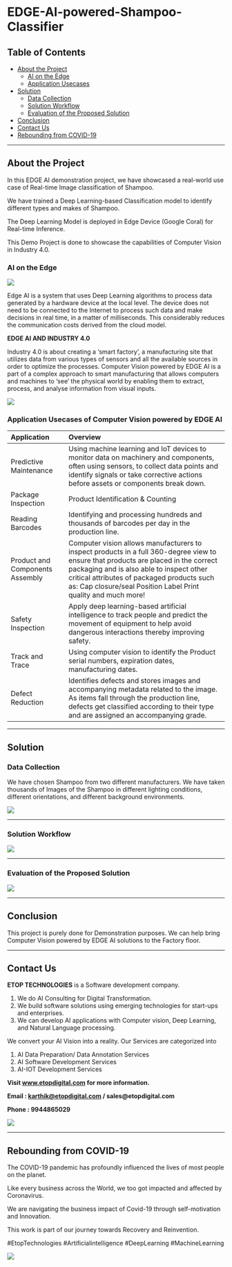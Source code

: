 # EDGE-AI-powered-Shampoo-Classifier

## Table of Contents ##

* [About the Project](https://github.com/Karthikkannan-AI/EDGE-AI-powered-Shampoo-Classifier#about-the-project)
  * [AI on the Edge](https://github.com/Karthikkannan-AI/EDGE-AI-powered-Shampoo-Classifier#ai-on-the-edge)
  * [Application Usecases](https://github.com/Karthikkannan-AI/EDGE-AI-powered-Shampoo-Classifier#application-usecases-of-computer-vision-powered-by-edge-ai)
* [Solution](https://github.com/Karthikkannan-AI/EDGE-AI-powered-Shampoo-Classifier/blob/main/README.md#solution)
  * [Data Collection](https://github.com/Karthikkannan-AI/EDGE-AI-powered-Shampoo-Classifier#data-collection)
  * [Solution Workflow](https://github.com/Karthikkannan-AI/EDGE-AI-powered-Shampoo-Classifier/blob/main/README.md#solution-workflow)
  * [Evaluation of the Proposed Solution](https://github.com/Karthikkannan-AI/EDGE-AI-powered-Shampoo-Classifier/blob/main/README.md#evaluation-of-the-proposed-solution)
* [Conclusion](https://github.com/Karthikkannan-AI/EDGE-AI-powered-Shampoo-Classifier/blob/main/README.md#conclusion)
* [Contact Us](https://github.com/Karthikkannan-AI/EDGE-AI-powered-Shampoo-Classifier/blob/main/README.md#contact-us)
* [Rebounding from COVID-19](https://github.com/Karthikkannan-AI/EDGE-AI-powered-Shampoo-Classifier/blob/main/README.md#rebounding-from-covid-19)

- - - -

## About the Project ##

In this EDGE AI demonstration  project, we have showcased a real-world use case of Real-time Image classification of Shampoo.

We have trained a Deep Learning-based Classification model to identify different types and makes of Shampoo.

The Deep Learning Model is deployed in Edge Device (Google Coral) for Real-time Inference. 

This Demo Project is done to showcase the capabilities of Computer Vision in Industry 4.0.

### AI on the Edge ###

<img src="https://github.com/Karthikkannan-AI/EDGE-AI-powered-Shampoo-Classifier/blob/main/resources/Industrial%20AI.png">

Edge AI is a system that uses Deep Learning algorithms to process data generated by a hardware device at the local level. The device does not need to be connected to the Internet to process such data and make decisions in real time, in a matter of milliseconds. This considerably reduces the communication costs derived from the cloud model. 

__EDGE AI AND INDUSTRY 4.0__

Industry 4.0 is about creating a ‘smart factory’, a manufacturing site that utilizes data from various types of sensors and all the available sources in order to optimize the processes. Computer Vision powered by EDGE AI is a part of a complex approach to smart manufacturing that allows computers and machines to ‘see’ the physical world by enabling them to extract, process, and analyse information from visual inputs. 

<img src="https://github.com/Karthikkannan-AI/EDGE-AI-powered-Shampoo-Classifier/blob/main/resources/Computer%20Vision.png">

### Application Usecases of Computer Vision powered by EDGE AI ###

| Application | Overview |
| :------------- | :------------- |
| Predictive Maintenance | Using machine learning and IoT devices to monitor data on machinery and components, often using sensors, to collect data points and identify signals or take corrective actions before assets or components break down. |
| Package Inspection | Product Identification & Counting |
| Reading Barcodes | Identifying and processing hundreds and thousands of barcodes per day in the production line. |
| Product and Components Assembly | Computer vision allows manufacturers to inspect products in a full 360-degree view to ensure that products are placed in the correct packaging and is also able to inspect other critical attributes of packaged products such as: Cap closure/seal Position Label Print quality and much more! |
| Safety Inspection | Apply deep learning-based artificial intelligence to track people and predict the movement of equipment to help avoid dangerous interactions thereby improving safety. |
| Track and Trace | Using computer vision to identify the Product serial numbers, expiration dates, manufacturing dates. |
| Defect Reduction | Identifies defects and stores images and accompanying metadata related to the image.  As items fall through the production line, defects get classified according to their type and are assigned an accompanying grade. |

- - - -

## Solution ##

### Data Collection ###

We have chosen Shampoo from two different manufacturers. 
We have taken thousands of Images of the Shampoo in different lighting conditions, different orientations, and different background environments.

<img src="https://github.com/Karthikkannan-AI/EDGE-AI-powered-Shampoo-Classifier/blob/main/resources/Shampoo%20Classifier.png">

- - - -

### Solution Workflow ###

<img src="https://github.com/Karthikkannan-AI/EDGE-AI-powered-Shampoo-Classifier/blob/main/resources/Shampoo%20Classification%20Workflow.png">

- - - -

### Evaluation of the Proposed Solution ###

<a href="https://youtu.be/QHZSab2A3E0" target="_blank"><img src="https://github.com/Karthikkannan-AI/EDGE-AI-powered-Shampoo-Classifier/blob/main/resources/Shampoo%20Classification.png"/></a> 

- - - -

## Conclusion ##

This project is purely done for Demonstration purposes.
We can help bring Computer Vision powered by EDGE AI solutions to the Factory floor.

- - - -

## Contact Us ##

__ETOP TECHNOLOGIES__ is a Software development company. 
1. We do AI Consulting for Digital Transformation.
2. We build software solutions using emerging technologies for start-ups and enterprises. 
3. We can develop AI applications with Computer vision, Deep Learning, and Natural Language processing.

We convert your AI Vision into a reality. Our Services are categorized into 
1. AI Data Preparation/ Data Annotation Services 
2. AI Software Development Services 
3. AI-IOT Development Services

__Visit www.etopdigital.com for more information.__

__Email : karthik@etopdigital.com / sales@etopdigital.com__
          
__Phone : 9944865029__

<img src="https://github.com/Karthikkannan-AI/EDGE-AI-powered-Shampoo-Classifier/blob/main/resources/About%20ETOP%20Technologies_Github.png">

- - - -

## Rebounding from COVID-19 ##

The COVID-19 pandemic has profoundly influenced the lives of most people on the planet.

Like every business across the World, we too got impacted and affected by Coronavirus.

We are navigating the business impact of Covid-19 through self-motivation and Innovation.

This work is part of our journey towards Recovery and Reinvention.

#EtopTechnologies #Artificialintelligence #DeepLearning #MachineLearning


<img src="https://github.com/Karthikkannan-AI/EDGE-AI-powered-Shampoo-Classifier/blob/main/resources/CoronaPandemic.jpeg">
